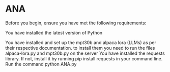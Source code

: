# ANA
Before you begin, ensure you have met the following requirements:

You have installed the latest version of Python

You have installed and set up the mpt30b and alpaca lora  (LLMs) as per their respective documentation.
to install them you need to run the files alpaca-lora.py and mpt30b.py on the server 
You have installed the requests library. If not, install it by running pip install requests in your command line.
Run the command python ANA.py
